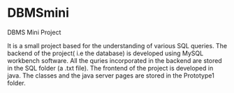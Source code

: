 # DBMSmini
DBMS Mini Project

It is a small project based for the understanding of various SQL queries.
The backend of the project( i.e the database) is developed using MySQL workbench software. All the quries incorporated in the backend are stored in the SQL folder (a .txt file).
The frontend of the project is developed in java. The classes and the java server pages are stored in the Prototype1 folder.

